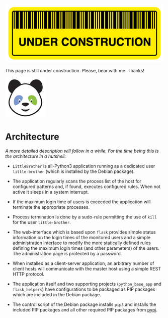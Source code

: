 ![Under Construction Logo](doc/logo_under_construction_sign_wide.png)

This page is still under construction. Please, bear with me. Thanks!

![LittleBrother-Logo](little_brother/static/icons/icon_baby-panda_128x128.png)

# Architecture

*A more detailed description will follow in a while. For the time being this is the architecture in a nutshell:*

*   `LittleBrother` is  all-Python3 application running as a dedicated user `little-brother` (which is installed 
by the Debian package).

*   The application regularly scans the process list of the host for configured patterns and, if found, executes configured
rules. When not active it sleeps in a system interrupt.

*   If the maximum login time of users is exceeded the application will terminate the appropriate processes.

*   Process termination is done by a sudo-rule permitting the use of  `kill` for the user `little-brother`.

*   The web-interface which is based upon `flask` provides simple status information on the login times of the
monitored users and a simple administration interface to modify the more statically defined rules defining the 
maximum login times (and other parameters) of the users. The administration page is protected by a password.

*   When installed as a client-server application, an arbitrary number of client hosts will communicate with the master
host using a simple REST HTTP protocol.

*   The application itself and two supporting projects (`python_base_app` and `flask_helpers`) have configurations
to be packaged as PIP packages which are included in the Debian package.

*   The control script of the Debian package installs `pip3` and installs the included PIP packages and all other
required PIP packages from [pypi](https://pypi.org/).
